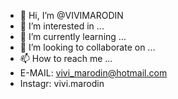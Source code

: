 - 👋 Hi, I’m @VIVIMARODIN
- 👀 I’m interested in ...
- 🌱 I’m currently learning ...
- 💞️ I’m looking to collaborate on ...
- 📫 How to reach me ...
- E-MAIL:  vivi_marodin@hotmail.com
-  Instagr: vivi.marodin
<!---
VIVIMARODIN/VIVIMARODIN is a ✨ special ✨ repository because its `README.md` (this file) appears on your GitHub profile.
You can click the Preview link to take a look at your changes.
--->
